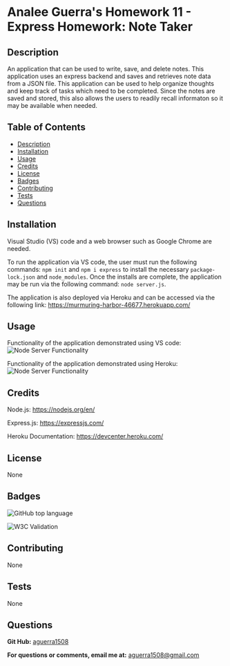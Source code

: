 # Analee Guerra's Homework 11 - Express Homework: Note Taker

## Description

An application that can be used to write, save, and delete notes. This application uses an express backend and saves and retrieves note data from a JSON file. This application can be used to help organize thoughts and keep track of tasks which need to be completed. Since the notes are saved and stored, this also allows the users to readily recall informaton so it may be available when needed.

## Table of Contents

* [Description](#description)
* [Installation](#installation)
* [Usage](#usage)
* [Credits](#credits)
* [License](#license)
* [Badges](#badges)
* [Contributing](#contributing)
* [Tests](#tests)
* [Questions](#questions)

## Installation

Visual Studio (VS) code and a web browser such as Google Chrome are needed. 

To run the application via VS code, the user must run the following commands: `npm init` and `npm i express` to install the necessary `package-lock.json` and `node_modules`. Once the installs are complete, the application may be run via the following command: `node server.js`.

The application is also deployed via Heroku and can be accessed via the following link: https://murmuring-harbor-46677.herokuapp.com/

## Usage

Functionality of the application demonstrated using VS code:
![Node Server Functionality](https://github.com/aguerra1508/11-Homework-Note-Taker/blob/master/assets/Node%20Server.gif)

Functionality of the application demonstrated using Heroku:
![Node Server Functionality](https://github.com/aguerra1508/11-Homework-Note-Taker/blob/master/assets/Heroku.gif)

## Credits

Node.js: https://nodejs.org/en/

Express.js: https://expressjs.com/

Heroku Documentation: https://devcenter.heroku.com/

## License

None

## Badges

![GitHub top language](https://img.shields.io/github/languages/top/aguerra1508/11-Homework-Note-taker)

![W3C Validation](https://img.shields.io/w3c-validation/html?targetUrl=https%3A%2F%2Fmurmuring-harbor-46677.herokuapp.com%2F)

## Contributing

None

## Tests

None

## Questions

__Git Hub:__ [aguerra1508](https://github.com/aguerra1508 "Git Hub")
  
  __For questions or comments, email me at:__ aguerra1508@gmail.com